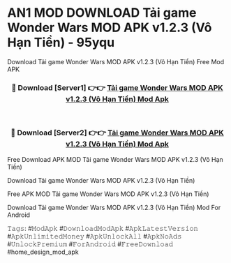 # AN1 MOD DOWNLOAD Tải game Wonder Wars MOD APK v1.2.3 (Vô Hạn Tiền) - 95yqu
Download Tải game Wonder Wars MOD APK v1.2.3 (Vô Hạn Tiền) Free Mod APK

<div align="center">
<h3>🔴 Download [Server1] 👉👉 <a href="https://apk-comot.site?title=Tải_game_Wonder_Wars_MOD_APK_v1.2.3_(Vô_Hạn_Tiền)">Tải game Wonder Wars MOD APK v1.2.3 (Vô Hạn Tiền) Mod Apk</a></h3><br>

<h3>🔴 Download [Server2] 👉👉 <a href="https://apk-comot.site?title=Tải_game_Wonder_Wars_MOD_APK_v1.2.3_(Vô_Hạn_Tiền)">Tải game Wonder Wars MOD APK v1.2.3 (Vô Hạn Tiền) Mod Apk</a></h3>
</div>


Free Download APK MOD Tải game Wonder Wars MOD APK v1.2.3 (Vô Hạn Tiền)

Download Tải game Wonder Wars MOD APK v1.2.3 (Vô Hạn Tiền) 

Free APK MOD Tải game Wonder Wars MOD APK v1.2.3 (Vô Hạn Tiền) 

Download Tải game Wonder Wars MOD APK v1.2.3 (Vô Hạn Tiền) Mod For Android

𝚃𝚊𝚐𝚜: #𝙼𝚘𝚍𝙰𝚙𝚔 #𝙳𝚘𝚠𝚗𝚕𝚘𝚊𝚍𝙼𝚘𝚍𝙰𝚙𝚔 #𝙰𝚙𝚔𝙻𝚊𝚝𝚎𝚜𝚝𝚅𝚎𝚛𝚜𝚒𝚘𝚗 #𝙰𝚙𝚔𝚄𝚗𝚕𝚒𝚖𝚒𝚝𝚎𝚍𝙼𝚘𝚗𝚎𝚢 #𝙰𝚙𝚔𝚄𝚗𝚕𝚘𝚌𝚔𝙰𝚕𝚕 #𝙰𝚙𝚔𝙽𝚘𝙰𝚍𝚜 #𝚄𝚗𝚕𝚘𝚌𝚔𝙿𝚛𝚎𝚖𝚒𝚞𝚖 #𝙵𝚘𝚛𝙰𝚗𝚍𝚛𝚘𝚒𝚍 #𝙵𝚛𝚎𝚎𝙳𝚘𝚠𝚗𝚕𝚘𝚊𝚍 #home_design_mod_apk